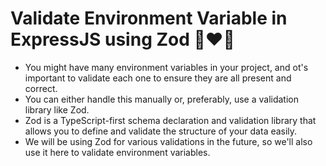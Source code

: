 # Validate Environment Variable in ExpressJS using Zod 🚀❤️‍🔥

- You might have many environment variables in your project, and ot's important to validate each one to ensure they are all present and correct.
- You can either handle this manually or, preferably, use a validation library like Zod.
- Zod is a TypeScript-first schema declaration and validation library that allows you to define and validate the structure of your data easily.
- We will be using Zod for various validations in the future, so we'll also use it here to validate environment variables.

